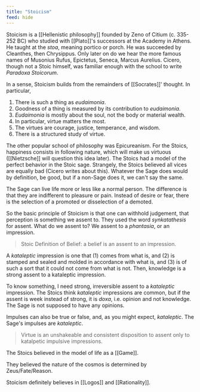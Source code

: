 ```yaml
---
title: "Stoicism"
feed: hide
---
```


Stoicism is a [[Hellenistic philosophy]] founded by Zeno of Citium (c. 335-252 BC) who studied with [[Plato]]'s successors at the Academy in Athens. He taught at the _stoa_, meaning portico or porch. He was succeeded by Cleanthes, then Chrysippus. Only later on do we hear the more famous names of Musonius Rufus, Epictetus, Seneca, Marcus Aurelius. Cicero, though not a Stoic himself, was familiar enough with the school to write _Paradoxa Stoicorum_. 

In a sense, Stoicism builds from the remainders of [[Socrates]]' thought. In particular,
1. There is such a thing as _eudaimonia_.
2. Goodness of a thing is measured by its contribution to _eudaimonia_.
3. _Eudaimonia_ is mostly about the soul, not the body or material wealth.
4. In particular, virtue matters the most.
5. The virtues are courage, justice, temperance, and wisdom.
6. There is a structured study of virtue.

The other popular school of philosophy was Epicureanism. For the Stoics, happiness consists in following nature, which will make us virtuous ([[Nietzsche]] will question this idea later). The Stoics had a model of the perfect behavior in the Stoic sage. Strangely, the Stoics believed all vices are equally bad (Cicero writes about this). Whatever the Sage does would by definition, be good, but if a non-Sage does it, we can't say the same. 

The Sage can live life more or less like a normal person. The difference is that they are indifferent to pleasure or pain. Instead of desire or fear, there is the selection of a promoted or disselection of a demoted. 

So the basic principle of Stoicism is that one can withhold judgement, that perception is something we assent to. They used the word _synkatathesis_ for assent. What do we assent to? We assent to a _phantasia_, or an impression. 

> Stoic Definition of Belief: a belief is an assent to an impression.

A _kataleptic_ impression is one that (1) comes from what is, and (2) is stamped and sealed and molded in accordance with what is, and (3) is of such a sort that it could not come from what is not. Then, knowledge is a strong assent to a kataleptic impression.

To know something, I need strong, irreversible assent to a _kataleptic_ impression. The Stoics think _kataleptic_ impressions are common, but if the assent is week instead of strong, it is _doxa_, i.e. opinion and not knowledge. The Sage is not supposed to have any opinions. 

Impulses can also be true or false, and, as you might expect, _kataleptic_. The Sage's impulses are _kataleptic_. 

> Virtue is an unshakeable and consistent disposition to assent only to katalpetic impulsive impressions.

The Stoics believed in the model of life as a [[Game]]. 

They believed the nature of the cosmos is determined by Zeus/Fate/Reason.

Stoicism definitely believes in [[Logos]] and [[Rationality]]. 